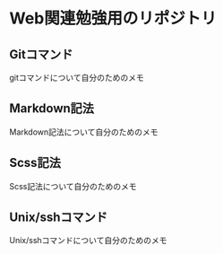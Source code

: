 # Web関連勉強用のリポジトリ

## Gitコマンド
gitコマンドについて自分のためのメモ

## Markdown記法
Markdown記法について自分のためのメモ

## Scss記法
Scss記法について自分のためのメモ

## Unix/sshコマンド
Unix/sshコマンドについて自分のためのメモ
